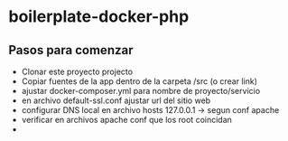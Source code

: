 # boilerplate-docker-php

## Pasos para comenzar

* Clonar este proyecto projecto
* Copiar fuentes de la app dentro de la carpeta /src (o crear link)
* ajustar docker-composer.yml para nombre de proyecto/servicio
* en archivo default-ssl.conf ajustar url del sitio web
* configurar DNS local en archivo hosts 127.0.0.1 -> segun conf apache
* verificar en archivos apache conf que los root coincidan
* 
